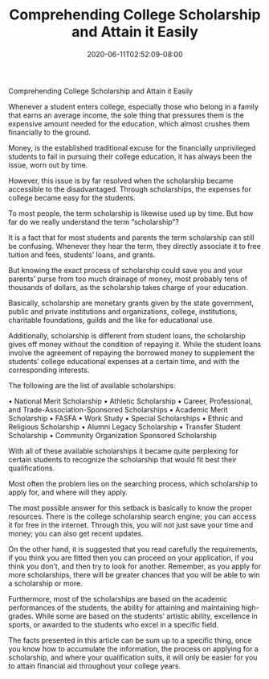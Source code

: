﻿---
title: "Comprehending College Scholarship and Attain it Easily"
date: 2020-06-11T02:52:09-08:00
description: "College Scholarship Tips for Web Success"
featured_image: "/images/College Scholarship.jpg"
tags: ["College Scholarship"]
---

Comprehending College Scholarship and Attain it Easily


Whenever a student enters college, especially those who belong in a family that earns an average income, the sole thing that pressures them is the expensive amount needed for the education, which almost crushes them financially to the ground.

Money, is the established traditional excuse for the financially unprivileged students to fail in pursuing their college education, it has always been the issue, worn out by time.

However, this issue is by far resolved when the scholarship became accessible to the disadvantaged. Through scholarships, the expenses for college became easy for the students.

To most people, the term scholarship is likewise used up by time. But how far do we really understand the term “scholarship”? 

It is a fact that for most students and parents the term scholarship can still be confusing. Whenever they hear the term, they directly associate it to free tuition and fees, students’ loans, and grants. 

But knowing the exact process of scholarship could save you and your parents’ purse from too much drainage of money, most probably tens of thousands of dollars, as the scholarship takes charge of your education.

Basically, scholarship are monetary grants given by the state government, public and private institutions and organizations, college, institutions, charitable foundations, guilds and the like for educational use. 

Additionally, scholarship is different from student loans, the scholarship gives off money without the condition of repaying it. While the student loans involve the agreement of repaying the borrowed money to supplement the students’ college educational expenses at a certain time, and with the corresponding interests.

The following are the list of available scholarships:

•	National Merit Scholarship
•	Athletic Scholarship
•	Career, Professional, and Trade-Association-Sponsored Scholarships
•	Academic Merit Scholarship
•	FASFA
•	Work Study
•	Special Scholarships
•	Ethnic and Religious Scholarship
•	Alumni Legacy Scholarship
•	Transfer Student Scholarship
•	Community Organization Sponsored Scholarship

With all of these available scholarships it became quite perplexing for certain students to recognize the scholarship that would fit best their qualifications.

Most often the problem lies on the searching process, which scholarship to apply for, and where will they apply. 

The most possible answer for this setback is basically to know the proper resources. There is the college scholarship search engine; you can access it for free in the internet. Through this, you will not just save your time and money; you can also get recent updates. 

On the other hand, it is suggested that you read carefully the requirements, if you think you are fitted then you can proceed on your application, if you think you don’t, and then try to look for another. Remember, as you apply for more scholarships, there will be greater chances that you will be able to win a scholarship or more. 

Furthermore, most of the scholarships are based on the academic performances of the students, the ability for attaining and maintaining high-grades. While some are based on the students’ artistic ability, excellence in sports, or awarded to the students who excel in a specific field. 

The facts presented in this article can be sum up to a specific thing, once you know how to accumulate the information, the process on applying for a scholarship, and where your qualification suits, it will only be easier for you to attain financial aid throughout your college years.

